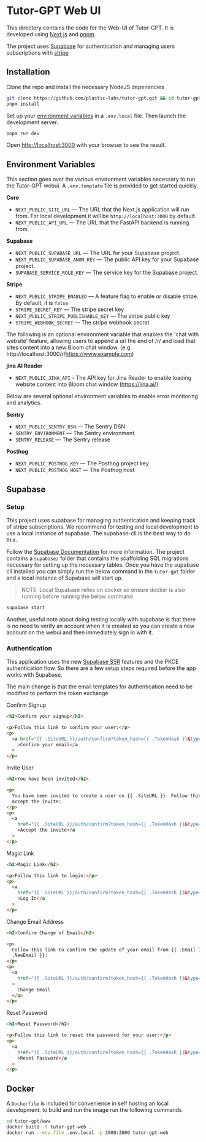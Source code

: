 # Tutor-GPT Web UI

This directory contains the code for the Web-UI of Tutor-GPT. It is developed
using [Next.js](https://nextjs.org/) and [pnpm](https://pnpm.io).

The project uses [Supabase](https://supabase.com/) for authentication and managing users subscriptions
with [stripe](https://stripe.com/)

## Installation

Clone the repo and install the necessary NodeJS depenencies

```bash
git clone https://github.com/plastic-labs/tutor-gpt.git && cd tutor-gpt/www
pnpm install
```

Set up your [environment variables](#environment-variables) in a `.env.local`
file. Then launch the development server.

```bash
pnpm run dev
```

Open [http://localhost:3000](http://localhost:3000) with your browser to see the result.

## Environment Variables

This section goes over the various environment variables necessary to run the
Tutor-GPT webui. A `.env.template` file is provided to get started quickly.

**Core**

- `NEXT_PUBLIC_SITE_URL` — The URL that the Next.js application will run from. For
  local development it will be `http://localhost:3000` by default.
- `NEXT_PUBLIC_API_URL` — The URL that the FastAPI backend is running from.

**Supabase**

- `NEXT_PUBLIC_SUPABASE_URL` — The URL for your Supabase project.
- `NEXT_PUBLIC_SUPABASE_ANON_KEY` — The public API key for your Supabase project.
- `SUPABASE_SERVICE_ROLE_KEY` — The service key for the Supabase project.

**Stripe**

- `NEXT_PUBLIC_STRIPE_ENABLED` — A feature flag to enable or disable stripe. By
  default, it is `false`
- `STRIPE_SECRET_KEY` — The stripe secret key
- `NEXT_PUBLIC_STRIPE_PUBLISHABLE_KEY` — The stripe public key
- `STRIPE_WEBHOOK_SECRET` — The stripe webhook secret

The following is an optional environment variable that enables the 'chat with website' feature, allowing users to append a url the end of /r/ and load that sites content into a new Bloom chat window.
(e.g. http://localhost:3000/r/https://www.example.com)

**jina AI Reader**

- `NEXT_PUBLIC_JINA_API` - The API key for Jina Reader to enable loading website content into Bloom chat window (https://jina.ai/)

Below are several optional environment variables to enable error monitoring and
analytics.

**Sentry**

- `NEXT_PUBLIC_SENTRY_DSN` — The Sentry DSN
- `SENTRY_ENVIRONMENT` — The Sentry environment
- `SENTRY_RELEASE` — The Sentry release

**Posthog**

- `NEXT_PUBLIC_POSTHOG_KEY` — The Posthog project key
- `NEXT_PUBLIC_POSTHOG_HOST` — The Posthog host

## Supabase

### Setup

This project uses supabase for managing authentication and keeping track of
stripe subscriptions. We recommend for testing and local development to use a
local instance of supabase. The supabase-cli is the best way to do this.

Follow the [Supabase Documentation](https://supabase.com/docs/guides/cli/local-development) for more information. The project contains a `supabase/` folder that contains the scaffolding SQL migrations necessary for setting up the necessary tables. Once you have the supabase cli installed you can simply run the below command in the `tutor-gpt` folder and a local instance of Supabase will start up.

> NOTE: Local Supabase relies on docker so ensure docker is also running before running the below command

```bash
supabase start
```

Another, useful note about doing testing locally with supabase is that there is
no need to verify an account when it is created so you can create a new account
on the webui and then immediately sign in with it.

### Authentication

This application uses the new [Supabase SSR](https://supabase.com/docs/guides/auth/server-side) features and the PKCE authentication flow. So there are a
few setup steps required before the app works with Supabase.

The main change is that the email templates for authentication need to be
modified to perform the token exchange

Confirm Signup

```html
<h2>Confirm your signup</h2>

<p>Follow this link to confirm your user:</p>
<p>
  <a href="{{ .SiteURL }}/auth/confirm?token_hash={{ .TokenHash }}&type=email"
    >Confirm your email</a
  >
</p>
```

Invite User

```html
<h2>You have been invited</h2>

<p>
  You have been invited to create a user on {{ .SiteURL }}. Follow this link to
  accept the invite:
</p>
<p>
  <a
    href="{{ .SiteURL }}/auth/confirm?token_hash={{ .TokenHash }}&type=invite&next=/path-to-your-update-password-page"
    >Accept the invite</a
  >
</p>
```

Magic Link

```html
<h2>Magic Link</h2>

<p>Follow this link to login:</p>
<p>
  <a
    href="{{ .SiteURL }}/auth/confirm?token_hash={{ .TokenHash }}&type=magiclink"
    >Log In</a
  >
</p>
```

Change Email Address

```html
<h2>Confirm Change of Email</h2>

<p>
  Follow this link to confirm the update of your email from {{ .Email }} to {{
  .NewEmail }}:
</p>
<p>
  <a
    href="{{ .SiteURL }}/auth/confirm?token_hash={{ .TokenHash }}&type=email_change"
  >
    Change Email
  </a>
</p>
```

Reset Password

```html
<h2>Reset Password</h2>

<p>Follow this link to reset the password for your user:</p>
<p>
  <a
    href="{{ .SiteURL }}/auth/confirm?token_hash={{ .TokenHash }}&type=recovery&next=/auth/reset"
    >Reset Password</a
  >
</p>
```

## Docker

A `Dockerfile` is included for convenience in self hosting an local development.
to build and run the image run the following commands

```bash
cd tutor-gpt/www
docker build -t tutor-gpt-web .
docker run --env-file .env.local -p 3000:3000 tutor-gpt-web
```
